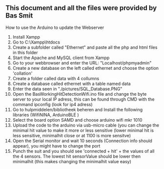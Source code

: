 ## This document and all the files were provided by Bas Smit 

How to use the Arduino to update the Webserver

1. Install Xampp
2. Go to C:\\Xampp\htdocs
3. Create a subfolder called "Ethernet" and paste all the php and html files in this folder
4. Start the Apache and MySQL client from Xampp
5. Go to your webbrowser and enter the URL: "Localhost/phpmyadmin"
6. Create a new database on the left called ethernet and choose the option 'collation'
7. Create a folder called data with 4 collumns
8. Create a database called ethernet with a table named data
9. Enter the data seen in "./pictures/SQL_Database.PNG"
10. Open the BasWorkingHitDetectionWifi.ino file and change the byte server to your local IP adress, this can be found through CMD with the command ipconfig (look for ip4 adress)
11. Go to hulpmiddelen/bibliotheek beheren and Install the following libraries (WifiNINA, ArduinoBLE ) 
12. Select the board option SAMD and choose arduino wifi mkr 1010
13. Upload the code to the arduino via usb-micro cable (you can change the minimal hit value to make it more or less sensitive (lower minimal hit is less sensitive, minimalhit close or at 1100 is more sensitve)
14. Open the Serial monitor and wait 10 seconds (Connection info should appear), you might have to change the port
15. Punch the suit and you should see 'connected + hit' + the values of all the 4 sensors. The lowest hit sensorValue should be lower then minimalhit (this makes changing the minimalhit value easy)
